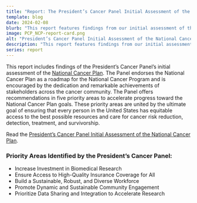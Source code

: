 ```yaml
---
title: "Report: The President’s Cancer Panel Initial Assessment of the National Cancer Plan"
template: blog
date: 2024-02-08
blurb: "This report features findings from our initial assessment of the National Cancer Plan and highlights recommendations in five priority areas to accelerate progress toward the Plan’s goals."
image: PCP_NCP-report-card.png
alt: "President’s Cancer Panel Initial Assessment of the National Cancer Plan: A Report to the President of the United States"
description: "This report features findings from our initial assessment of the National Cancer Plan and highlights recommendations in five priority areas to accelerate progress toward the Plan’s goals."
series: report
---
```

<div>
<image-with-class
	className="float-right"
	imagewidth="45%"
	src="pcp-ncp-report.png"
	alt="We unequivocally endorse the National Cancer Plan; it stands as a beacon, calling on every person and every sector of our society to work tirelessly, innovatively, and synergistically to achieve our shared mission of ending cancer as we know it">
</image-with-class>
</div>

This report includes findings of the President’s Cancer Panel’s initial assessment of the [National Cancer Plan](https://nationalcancerplan.cancer.gov/). The Panel endorses the National Cancer Plan as a roadmap for the National Cancer Program and is encouraged by the dedication and remarkable achievements of stakeholders across the cancer community. The Panel offers recommendations in five priority areas to accelerate progress toward the National Cancer Plan goals. These priority areas are united by the ultimate goal of ensuring that every person in the United States has equitable access to the best possible resources and care for cancer risk reduction, detection, treatment, and survivorship.

Read the [President’s Cancer Panel Initial Assessment of the National Cancer Plan](/pdfs/PCP-NCP-report-2024-01.pdf).

### Priority Areas Identified by the President’s Cancer Panel:

- Increase Investment in Biomedical Research
- Ensure Access to High-Quality Insurance Coverage for All
- Build a Sustainable, Robust, and Diverse Workforce
- Promote Dynamic and Sustainable Community Engagement
- Prioritize Data Sharing and Integration to Accelerate Research
